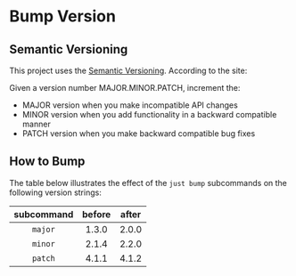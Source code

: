 # Bump Version

## Semantic Versioning

This project uses the [Semantic Versioning](https://semver.org). According to the site:

Given a version number MAJOR.MINOR.PATCH, increment the:

- MAJOR version when you make incompatible API changes
- MINOR version when you add functionality in a backward compatible manner
- PATCH version when you make backward compatible bug fixes

## How to Bump

The table below illustrates the effect of the `just bump` subcommands on the following version strings:

|subcommand|before|after|
|:---:|:---:|:---:|
|`major`|1.3.0|2.0.0|
|`minor`|2.1.4|2.2.0|
|`patch`|4.1.1|4.1.2|
